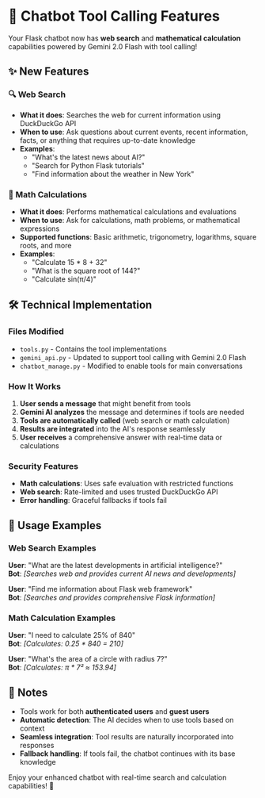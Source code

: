 # 🧰 Chatbot Tool Calling Features

Your Flask chatbot now has **web search** and **mathematical calculation** capabilities powered by Gemini 2.0 Flash with tool calling!

## ✨ New Features

### 🔍 Web Search
- **What it does**: Searches the web for current information using DuckDuckGo API
- **When to use**: Ask questions about current events, recent information, facts, or anything that requires up-to-date knowledge
- **Examples**:
  - "What's the latest news about AI?"
  - "Search for Python Flask tutorials"
  - "Find information about the weather in New York"

### 🧮 Math Calculations
- **What it does**: Performs mathematical calculations and evaluations
- **When to use**: Ask for calculations, math problems, or mathematical expressions
- **Supported functions**: Basic arithmetic, trigonometry, logarithms, square roots, and more
- **Examples**:
  - "Calculate 15 * 8 + 32"
  - "What is the square root of 144?"
  - "Calculate sin(π/4)"

## 🛠️ Technical Implementation

### Files Modified
- `tools.py` - Contains the tool implementations
- `gemini_api.py` - Updated to support tool calling with Gemini 2.0 Flash
- `chatbot_manage.py` - Modified to enable tools for main conversations

### How It Works
1. **User sends a message** that might benefit from tools
2. **Gemini AI analyzes** the message and determines if tools are needed
3. **Tools are automatically called** (web search or math calculation)
4. **Results are integrated** into the AI's response seamlessly
5. **User receives** a comprehensive answer with real-time data or calculations

### Security Features
- **Math calculations**: Uses safe evaluation with restricted functions
- **Web search**: Rate-limited and uses trusted DuckDuckGo API
- **Error handling**: Graceful fallbacks if tools fail

## 🚀 Usage Examples

### Web Search Examples
**User**: "What are the latest developments in artificial intelligence?"  
**Bot**: *[Searches web and provides current AI news and developments]*

**User**: "Find me information about Flask web framework"  
**Bot**: *[Searches and provides comprehensive Flask information]*

### Math Calculation Examples
**User**: "I need to calculate 25% of 840"  
**Bot**: *[Calculates: 0.25 * 840 = 210]*

**User**: "What's the area of a circle with radius 7?"  
**Bot**: *[Calculates: π * 7² ≈ 153.94]*

## 📝 Notes
- Tools work for both **authenticated users** and **guest users**
- **Automatic detection**: The AI decides when to use tools based on context
- **Seamless integration**: Tool results are naturally incorporated into responses
- **Fallback handling**: If tools fail, the chatbot continues with its base knowledge

Enjoy your enhanced chatbot with real-time search and calculation capabilities! 🎉
